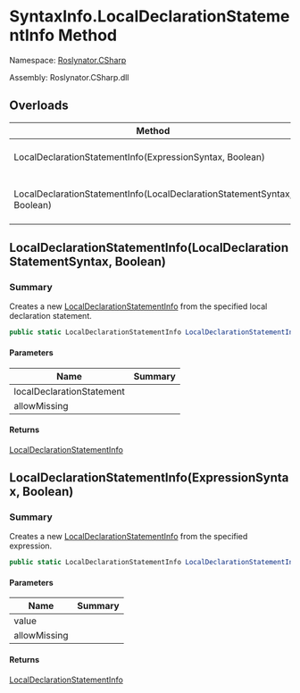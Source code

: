 # SyntaxInfo\.LocalDeclarationStatementInfo Method

Namespace: [Roslynator.CSharp](../../README.md)

Assembly: Roslynator\.CSharp\.dll

## Overloads

| Method | Summary |
| ------ | ------- |
| LocalDeclarationStatementInfo\(ExpressionSyntax, Boolean\) | Creates a new [LocalDeclarationStatementInfo](../../Syntax/LocalDeclarationStatementInfo/README.md) from the specified expression\. |
| LocalDeclarationStatementInfo\(LocalDeclarationStatementSyntax, Boolean\) | Creates a new [LocalDeclarationStatementInfo](../../Syntax/LocalDeclarationStatementInfo/README.md) from the specified local declaration statement\. |

## LocalDeclarationStatementInfo\(LocalDeclarationStatementSyntax, Boolean\)

### Summary

Creates a new [LocalDeclarationStatementInfo](../../Syntax/LocalDeclarationStatementInfo/README.md) from the specified local declaration statement\.

```csharp
public static LocalDeclarationStatementInfo LocalDeclarationStatementInfo(LocalDeclarationStatementSyntax localDeclarationStatement, bool allowMissing = false)
```

#### Parameters

| Name | Summary |
| ---- | ------- |
| localDeclarationStatement | |
| allowMissing | |

#### Returns

[LocalDeclarationStatementInfo](../../Syntax/LocalDeclarationStatementInfo/README.md)


## LocalDeclarationStatementInfo\(ExpressionSyntax, Boolean\)

### Summary

Creates a new [LocalDeclarationStatementInfo](../../Syntax/LocalDeclarationStatementInfo/README.md) from the specified expression\.

```csharp
public static LocalDeclarationStatementInfo LocalDeclarationStatementInfo(ExpressionSyntax value, bool allowMissing = false)
```

#### Parameters

| Name | Summary |
| ---- | ------- |
| value | |
| allowMissing | |

#### Returns

[LocalDeclarationStatementInfo](../../Syntax/LocalDeclarationStatementInfo/README.md)


